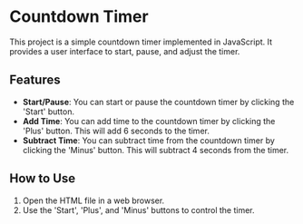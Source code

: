 # Countdown Timer

This project is a simple countdown timer implemented in JavaScript. It provides a user interface to start, pause, and adjust the timer.

## Features

- **Start/Pause**: You can start or pause the countdown timer by clicking the 'Start' button.
- **Add Time**: You can add time to the countdown timer by clicking the 'Plus' button. This will add 6 seconds to the timer.
- **Subtract Time**: You can subtract time from the countdown timer by clicking the 'Minus' button. This will subtract 4 seconds from the timer.

## How to Use

1. Open the HTML file in a web browser.
2. Use the 'Start', 'Plus', and 'Minus' buttons to control the timer.
